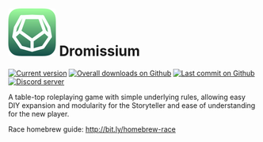 # ![Dromissium logo](assets/icon.svg) Dromissium
[![Current version](https://img.shields.io/badge/version-0.0.12--i-blue?logo=Markdown&logoColor=white)](https://github.com/iansannar/dromissium)
[![Overall downloads on Github](https://img.shields.io/github/downloads/iansannar/dromissium/total?logo=Adobe-Acrobat-Reader&logoColor=white)](https://github.com/iansannar/dromissium)
[![Last commit on Github](https://img.shields.io/github/last-commit/iansannar/dromissium?logo=Github&logoColor=white)](https://github.com/iansannar/dromissium/commits/master)
[![Discord server](https://img.shields.io/discord/500872942033305600?logo=discord&logoColor=white)](https://discord.gg/qeJvQ5b)

A table-top roleplaying game with simple underlying rules, allowing easy DIY expansion and modularity for the Storyteller and ease of understanding for the new player.

Race homebrew guide: http://bit.ly/homebrew-race
